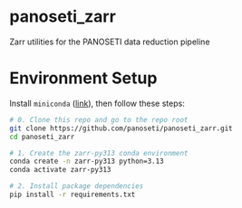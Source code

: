 # panoseti_zarr
Zarr utilities for the PANOSETI data reduction pipeline

# Environment Setup
Install `miniconda` ([link](https://www.anaconda.com/docs/getting-started/miniconda/install)), then follow these steps:
```bash
# 0. Clone this repo and go to the repo root 
git clone https://github.com/panoseti/panoseti_zarr.git
cd panoseti_zarr

# 1. Create the zarr-py313 conda environment
conda create -n zarr-py313 python=3.13
conda activate zarr-py313

# 2. Install package dependencies
pip install -r requirements.txt

```
